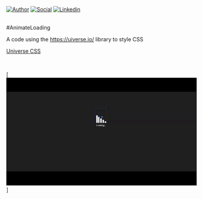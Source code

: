 [![Author](https://img.shields.io/badge/Dev-Nadi%20Duno-blueviolet%20)](https://portfolio-nadi.vercel.app/)
[![Social](https://img.shields.io/twitter/follow/nadiduno?label=%40nadiduno&style=social)](https://twitter.com/nadiduno)
[![Linkedin](https://img.shields.io/badge/in-Nadi%20Duno-blue)](https://www.linkedin.com/in/nadiduno/)
<br />
<br />

#AnimateLoading

A code using the https://uiverse.io/ library to style CSS

[Universe CSS](https://uiverse.io/Nawsome/spicy-wolverine-85)

<br />

[![Watch the video](https://github.com/nadiduno/AnimateLoading/blob/main/.github/ImgApp.gif)]
